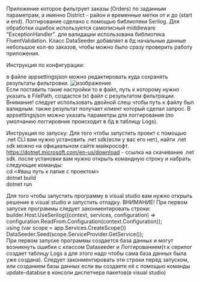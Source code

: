 Приложение которое фильтрует заказы (Orders) по заданным параметрам, а именно District - район и временные метки от и до (start и end).
Логгирование сделано с помощью библиотеки Serilog.
Для обработки ошибок используется самописный middleware "ExceptionHandler".
для валидации использована библиотека FluentValidation.
Класс DataSeeder добавляет в бд начальные данные небольшое кол-во заказов, чтобы можно было сразу проверить работу приложения.

Инструкция по конфигурации:

в файле appsettingsjson можно редактировать куда сохранять результаты фильтровки.
![изображение](https://github.com/user-attachments/assets/3f9e8691-2f30-480c-80bf-b1dd9ebbb10f)
<br>
Если поставить такие настройки то в файл, путь к которому нужно указать в FilePath, создастся txt файл с результатом фильтрации.
Внимание! следует использовать двойной слеш чтобы путь к файлу был валидным.
также результат получает клиент который сделал запрос.
В appsettingsjson можно указать параметры для логгирования (по умолчанию логгировние происходит в бд в таблицу Logs).

Инструкция по запуску:
Для того чтобы запустить проект с помощью .net CLI вам нужно установить .net sdk(если у вас его нет), найти .net sdk можно на официальном сайте майкрософт. 
https://dotnet.microsoft.com/en-us/download - ссылка на скачивание .net sdk.
после установки вам нужно открыть командную строку и набрать следующие команды:<br>
cd <#ваш путь к папке с проектом> <br>
dotnet build <br>
dotnet run <br>

Для того чтобы запустить программу в visual studio вам нужно открыть решение в visual studio и запустить отладку.
ВНИМАНИЕ!
При первом запуске программы следует законментировать строки:<br>
builder.Host.UseSerilog((context, services, configuration) => configuration.ReadFrom.Configuration(context.Configuration));
<br>
using (var scope = app.Services.CreateScope())
    DataSeeder.Seed(scope.ServiceProvider.GetService<Context>());
<br>
При первом запуске программы создается база данных и могут возникнуть ошибки с классом Dataseeder и Логгированием(т.к серилог создает таблицу Logs а для этого надо чтобы сама база данных была уже создана).
Следует законментировать эти строки перед запуском, или созданием базы данных если вы создаете её с помощью команды update-databse в консоли диспетчера пакетов(в visual studio)
